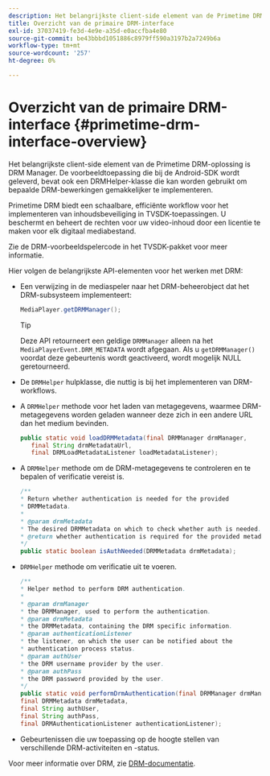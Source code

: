 ```yaml
---
description: Het belangrijkste client-side element van de Primetime DRM-oplossing is DRM Manager. De voorbeeldtoepassing die bij de Android-SDK wordt geleverd, bevat ook een DRMHelper-klasse die kan worden gebruikt om bepaalde DRM-bewerkingen gemakkelijker te implementeren.
title: Overzicht van de primaire DRM-interface
exl-id: 37037419-fe3d-4e9e-a35d-e0accfba4e80
source-git-commit: be43bbbd1051886c8979ff590a3197b2a7249b6a
workflow-type: tm+mt
source-wordcount: '257'
ht-degree: 0%

---
```


# Overzicht van de primaire DRM-interface {#primetime-drm-interface-overview}

Het belangrijkste client-side element van de Primetime DRM-oplossing is DRM Manager. De voorbeeldtoepassing die bij de Android-SDK wordt geleverd, bevat ook een DRMHelper-klasse die kan worden gebruikt om bepaalde DRM-bewerkingen gemakkelijker te implementeren.

<!--<a id="section_4DD54E085AB345FE9BE00865E56B28DB"></a>-->

Primetime DRM biedt een schaalbare, efficiënte workflow voor het implementeren van inhoudsbeveiliging in TVSDK-toepassingen. U beschermt en beheert de rechten voor uw video-inhoud door een licentie te maken voor elk digitaal mediabestand.

Zie de DRM-voorbeeldspelercode in het TVSDK-pakket voor meer informatie.

Hier volgen de belangrijkste API-elementen voor het werken met DRM:

* Een verwijzing in de mediaspeler naar het DRM-beheerobject dat het DRM-subsysteem implementeert:

   ```java
   MediaPlayer.getDRMManager();
   ```

   >[!TIP]
   >
   >Deze API retourneert een geldige `DRMManager` alleen na het `MediaPlayerEvent.DRM_METADATA` wordt afgegaan. Als u `getDRMManager()` voordat deze gebeurtenis wordt geactiveerd, wordt mogelijk NULL geretourneerd.

* De `DRMHelper` hulpklasse, die nuttig is bij het implementeren van DRM-workflows.
* A `DRMHelper` methode voor het laden van metagegevens, waarmee DRM-metagegevens worden geladen wanneer deze zich in een andere URL dan het medium bevinden.

   ```java
   public static void loadDRMMetadata(final DRMManager drmManager,  
      final String drmMetadataUrl,  
      final DRMLoadMetadataListener loadMetadataListener);
   ```

* A `DRMHelper` methode om de DRM-metagegevens te controleren en te bepalen of verificatie vereist is.

   ```java
   /** 
   * Return whether authentication is needed for the provided 
   * DRMMetadata. 
   * 
   * @param drmMetadata 
   * The desired DRMMetadata on which to check whether auth is needed. 
   * @return whether authentication is required for the provided metadata 
   */ 
   public static boolean isAuthNeeded(DRMMetadata drmMetadata);
   ```

* `DRMHelper` methode om verificatie uit te voeren.

   ```java
   /** 
   * Helper method to perform DRM authentication. 
   * 
   * @param drmManager 
   * the DRMManager, used to perform the authentication. 
   * @param drmMetadata 
   * the DRMMetadata, containing the DRM specific information. 
   * @param authenticationListener 
   * the listener, on which the user can be notified about the 
   * authentication process status. 
   * @param authUser 
   * the DRM username provider by the user. 
   * @param authPass 
   * the DRM password provided by the user. 
   */ 
   public static void performDrmAuthentication(final DRMManager drmManager,  
   final DRMMetadata drmMetadata,  
   final String authUser,  
   final String authPass,  
   final DRMAuthenticationListener authenticationListener);
   ```

* Gebeurtenissen die uw toepassing op de hoogte stellen van verschillende DRM-activiteiten en -status.

<!--<a id="section_F58941D68EB94A5EBD1C7454D2A1B17A"></a>-->

Voor meer informatie over DRM, zie [DRM-documentatie](https://helpx.adobe.com/primetime/user-guide.html).
